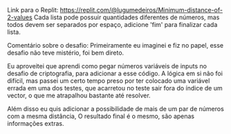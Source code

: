 Link para o Replit: https://replit.com/@lugumedeiros/Minimum-distance-of-2-values
Cada lista pode possuir quantidades diferentes de números, mas todos devem ser separados por espaço, adicione 'fim'
para finalizar cada lista.

Comentário sobre o desafio:
Primeiramente eu imaginei e fiz no papel, esse desafio não teve mistério, foi bem direto.

Eu aproveitei que aprendi como pegar números variáveis de inputs no desafio de criptografia, 
para adicionar a esse código. 
A lógica em si não foi difícil, mas passei um certo tempo preso por ter colocado uma variável
errada em uma dos testes, que acarretou no teste sair fora do índice de um vector, o que
me atrapalhou bastante até resolver.

Além disso eu quis adicionar a possibilidade de mais de um par de números com a mesma distância,
O resultado final é o mesmo, são apenas informações extras.
